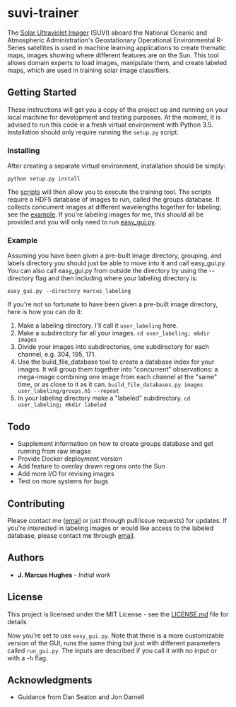 # suvi-trainer

The [Solar Ultraviolet Imager](https://www.goes-r.gov/spacesegment/suvi.html) (SUVI) aboard the National Oceanic 
and Atmospheric Administration's Geostationary Operational Environmental R-Series satellites is used 
in machine learning applications to create thematic maps, images showing where different features are on the Sun. This
tool allows domain experts to load images, manipulate them, and create labeled maps, which are used in training solar 
image classifiers. 
 
## Getting Started

These instructions will get you a copy of the project up and running on your local machine 
for development and testing purposes. At the moment, it is advised to run this code in a fresh virtual environment with
Python 3.5. Installation should only require running the `setup.py` script. 
 
### Installing
After creating a separate virtual environment, installation should be simply:
```
python setup.py install
```
The [scripts](./scripts) will then allow you to execute the training tool. The scripts require a HDF5 database of images
to run, called the groups database. It collects concurrent images at different wavelengths together for labeling; see 
the [example](./examples/groups.h5). If you're labeling images for me, this should all be provided and you will only 
need to run [easy_gui.py](./scripts/easy_gui.py). 

### Example

Assuming you have been given a pre-built image directory, grouping, and labels directory 
you should just be able to move into it and call easy_gui.py. 
You can also call easy_gui.py from outside the directory by using the --directory flag 
and then including where your labeling directory is:

```
easy_gui.py --directory marcus_labeling
```

If you're not so fortunate to have been given a pre-built image directory, here is how you can do it:

1. Make a labeling directory. I'll call it `user_labeling` here. 
2. Make a subdirectory for all your images. `cd user_labeling; mkdir images`
3. Divide your images into subdirectories, one subdirectory for each channel, e.g. 304, 195, 171. 
4. Use the build_file_database tool to create a database index for your images. 
It will group them together into "concurrent" observations: a mega-image combining one image 
from each channel at the "same" time, or as close to it as it can. 
```build_file_databases.py images user_labeling/groups.h5 --repeat```
5. In your labeling directory make a "labeled" subdirectory. `cd user_labeling; mkdir labeled`

## Todo
* Supplement information on how to create groups database and get running from raw imagse
* Provide Docker deployment version
* Add feature to overlay drawn regions onto the Sun
* Add more I/O for revising images
* Test on more systems for bugs

## Contributing

Please contact me ([email](mailto:hughes.jmb@gmail.com) or just through pull/issue requests) for updates. 
If you're interested in labeling images or would like access to the labeled database, please contact me 
through [email](mailto:hughes.jmb@gmail.com).
 
## Authors

* **J. Marcus Hughes** - *Initial work*

## License

This project is licensed under the MIT License - see the [LICENSE.md](LICENSE.md) file for details



Now you're set to use `easy_gui.py`. Note that there is a more customizable version of the GUI, runs the same thing but just with different parameters called `run_gui.py`. The inputs are described if you call it with no input or with a -h flag.

## Acknowledgments

* Guidance from Dan Seaton and Jon Darnell
